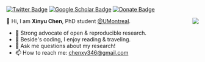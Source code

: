 [![Twitter Badge](https://img.shields.io/twitter/follow/chenxy346?style=social)](https://twitter.com/chenxy346)
[![Google Scholar Badge](https://img.shields.io/badge/Google-Scholar-blue)](https://scholar.google.com/citations?user=mCrW04wAAAAJ&hl=en)
[![Donate Badge](https://img.shields.io/badge/Donate-Buy%20me%20a%20coffee-orange.svg)](https://github.com/xinychen/xinychen/blob/main/reward.png)

<img align="right" src="https://github-readme-stats.vercel.app/api?username=xinychen&show_icons=true&icon_color=805AD5&text_color=718096&bg_color=ffffff&hide_title=true" />

👋 Hi, I am **Xinyu Chen**, PhD student [@UMontreal](https://twitter.com/UMontreal).

- 🌱 Strong advocate of open & reproducible research.
- 🤔 Beside's coding, I enjoy reading & traveling.
- 💬 Ask me questions about my research!
- 📫 How to reach me: [chenxy346@gmail.com](chenxy346@gmail.com)
